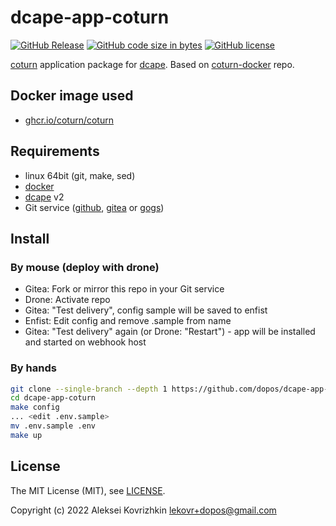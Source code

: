 # dcape-app-coturn

[![GitHub Release][1]][2] [![GitHub code size in bytes][3]]() [![GitHub license][4]][5]

[1]: https://img.shields.io/github/release/dopos/dcape-app-coturn.svg
[2]: https://github.com/dopos/dcape-app-coturn/releases
[3]: https://img.shields.io/github/languages/code-size/dopos/dcape-app-coturn.svg
[4]: https://img.shields.io/github/license/dopos/dcape-app-coturn.svg
[5]: LICENSE

[coturn](https://github.com/coturn/coturn) application package for [dcape](https://github.com/dopos/dcape).
Based on [coturn-docker](https://github.com/m1rkwood/coturn-docker) repo.

## Docker image used

* [ghcr.io/coturn/coturn](https://github.com/coturn/coturn/pkgs/container/coturn)

## Requirements

* linux 64bit (git, make, sed)
* [docker](http://docker.io)
* [dcape](https://github.com/dopos/dcape) v2
* Git service ([github](https://github.com), [gitea](https://gitea.io) or [gogs](https://gogs.io))

## Install

### By mouse (deploy with drone)

* Gitea: Fork or mirror this repo in your Git service
* Drone: Activate repo
* Gitea: "Test delivery", config sample will be saved to enfist
* Enfist: Edit config and remove .sample from name
* Gitea: "Test delivery" again (or Drone: "Restart") - app will be installed and started on webhook host

### By hands

```bash
git clone --single-branch --depth 1 https://github.com/dopos/dcape-app-coturn.git
cd dcape-app-coturn
make config
... <edit .env.sample>
mv .env.sample .env
make up
```

## License

The MIT License (MIT), see [LICENSE](LICENSE).

Copyright (c) 2022 Aleksei Kovrizhkin <lekovr+dopos@gmail.com>
